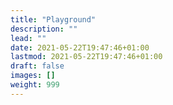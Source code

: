 ```yaml
---
title: "Playground"
description: ""
lead: ""
date: 2021-05-22T19:47:46+01:00
lastmod: 2021-05-22T19:47:46+01:00
draft: false
images: []
weight: 999
---
```

